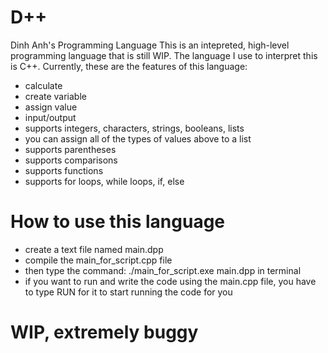 # D++
Dinh Anh's Programming Language
This is an intepreted, high-level programming language that is still WIP.
The language I use to interpret this is C++.
Currently, these are the features of this language:
- calculate
- create variable
- assign value
- input/output
- supports integers, characters, strings, booleans, lists
- you can assign all of the types of values above to a list
- supports parentheses
- supports comparisons
- supports functions
- supports for loops, while loops, if, else
# How to use this language
- create a text file named main.dpp
- compile the main_for_script.cpp file
- then type the command: ./main_for_script.exe main.dpp in terminal
- if you want to run and write the code using the main.cpp file, you have to type RUN for it to start running the code for you
# WIP, extremely buggy
